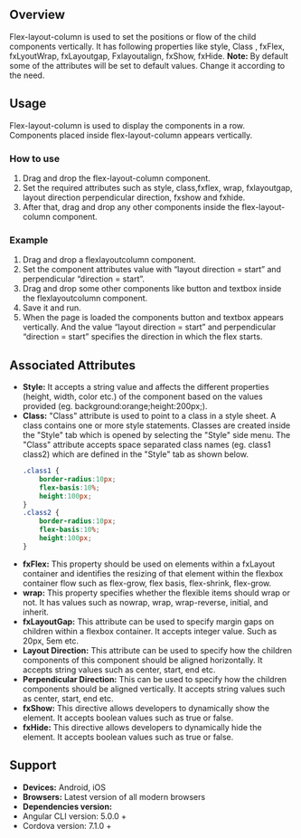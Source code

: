 ## Overview
Flex-layout-column is used to set the positions or flow of the child components vertically. It has following properties like style, Class , fxFlex, fxLyoutWrap, fxLayoutgap, Fxlayoutalign, fxShow, fxHide.
**Note:** By default some of the attributes will be set to default values. Change it according to the need.
## Usage
Flex-layout-column is used to display the components in a row. Components placed inside flex-layout-column appears vertically.
### How to use
1. Drag and drop the flex-layout-column component.
2. Set the required attributes such as style, class,fxflex, wrap, fxlayoutgap, layout direction perpendicular direction, fxshow and fxhide.
3. After that, drag and drop any other components inside the flex-layout-column component.
### Example 
1. Drag and drop a flexlayoutcolumn component.
2. Set the component attributes value with “layout direction = start” and perpendicular “direction = start”.
3. Drag and drop some other components like button and textbox inside the flexlayoutcolumn component.
4. Save it and run.
5. When the page is loaded the components button and textbox appears vertically. And the value “layout direction = start” and perpendicular “direction = start” specifies the direction in which the flex starts.
## Associated Attributes
- **Style:** It accepts a string value and affects the different properties (height, width, color etc.) of the component based on the values provided (eg. background:orange;height:200px;).
- **Class:** "Class" attribute is used to point to a class in a style sheet. A class contains one or more style statements. Classes are created inside the "Style" tab which is opened by selecting the "Style" side menu. The "Class" attribute accepts space separated class names (eg. class1 class2) which are defined in the "Style" tab as shown below.
    ```css
    .class1 {
        border-radius:10px;
        flex-basis:10%;
        height:100px;
    }
    .class2 {
        border-radius:10px;
        flex-basis:10%;
        height:100px;
    }
    
    ```
- **fxFlex:** This property should be used on elements within a fxLayout container and identifies the resizing of that element within the flexbox container flow such as flex-grow, flex basis, flex-shrink, flex-grow.
- **wrap:** This property specifies whether the flexible items should wrap or not. It has values such as nowrap, wrap, wrap-reverse, initial, and inherit.
- **fxLayoutGap:** This attribute can be used to specify margin gaps on children within a flexbox container. It accepts integer value. Such as 20px, 5em etc.
- **Layout Direction:** This attribute can be used to specify how the children components of this component should be aligned horizontally. It accepts string values such as center, start, end etc.
- **Perpendicular  Direction:** This can be used to specify how the children components should be aligned vertically. It accepts string values such as center, start, end etc.
- **fxShow:** This directive allows developers to dynamically show the element. It accepts boolean values such as true or false.
- **fxHide:** This directive allows developers to dynamically hide the element. It accepts boolean values such as true or false.
## Support
- **Devices:** Android, iOS
- **Browsers:** Latest version of all modern browsers
- **Dependencies version:** 
- Angular CLI version: 5.0.0 + 
- Cordova version: 7.1.0 + 

